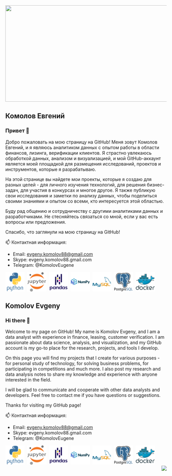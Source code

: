 <div align="center">
  <img src="https://media.giphy.com/media/dWesBcTLavkZuG35MI/giphy.gif" width="600" height="300"/>
</div>

## Комолов Евгений

### Привет 👋
Добро пожаловать на мою страницу на GitHub!
Меня зовут Комолов Евгений, и я являюсь аналитиком данных с опытом работы в области финансов, лизинга, верификации клиентов. Я страстно увлекаюсь обработкой данных, анализом и визуализацией, и мой GitHub-аккаунт является моей площадкой для размещения исследований, проектов и инструментов, которые я разрабатываю.

На этой странице вы найдете мои проекты, которые я создаю для разных целей - для личного изучения технологий, для решения бизнес-задач, для участия в конкурсах и многое другое. Я также публикую свои исследования и заметки по анализу данных, чтобы поделиться своими знаниями и опытом со всеми, кто интересуется этой областью.

Буду рад общению и сотрудничеству с другими аналитиками данных и разработчиками. Не стесняйтесь связаться со мной, если у вас есть вопросы или предложения.

Спасибо, что заглянули на мою страницу на GitHub!

📫 Контактная информация:
- Email: evgeny.komolov88@gmail.com
- Skype: evgeny.komolov88.gmail.com
- Telegram: @KomolovEugene
<div>
  <img src="https://github.com/devicons/devicon/blob/master/icons/python/python-original-wordmark.svg" title="python" alt="python" width="60" height="60"/>&nbsp;
  <img src="https://github.com/devicons/devicon/blob/master/icons/jupyter/jupyter-original-wordmark.svg" title="jupiter" alt="jupiter" width="60" height="60"/>&nbsp;
  <img src="https://github.com/devicons/devicon/blob/master/icons/pandas/pandas-original-wordmark.svg" title="Pandas" alt="Pandas" width="60" height="60"/>&nbsp;
  <img src="https://github.com/devicons/devicon/blob/master/icons/numpy/numpy-original-wordmark.svg" title="Pandas" alt="Pandas" width="60" height="60"/>&nbsp;
  <img src="https://github.com/devicons/devicon/blob/master/icons/mysql/mysql-original-wordmark.svg" title="mySQL" alt="mySQL" width="60" height="60"/>&nbsp;
  <img src="https://github.com/devicons/devicon/blob/master/icons/postgresql/postgresql-original-wordmark.svg" title="mySQL" alt="mySQL" width="60" height="60"/>&nbsp;
   <img src="https://github.com/devicons/devicon/blob/master/icons/docker/docker-original-wordmark.svg" title="mySQL" alt="mySQL" width="60" height="60"/>&nbsp;

</div>



## Komolov Evgeny

### Hi there 👋

Welcome to my page on GitHub! My name is Komolov Evgeny, and I am a data analyst with experience in finance, leasing, customer verification. I am passionate about data science, analysis, and visualization, and my GitHub account is my go-to place for the research, projects, and tools I develop.

On this page you will find my projects that I create for various purposes - for personal study of technology, for solving business problems, for participating in competitions and much more. I also post my research and data analysis notes to share my knowledge and experience with anyone interested in the field.

I will be glad to communicate and cooperate with other data analysts and developers. Feel free to contact me if you have questions or suggestions.

Thanks for visiting my GitHub page!

📫 Контактная информация:
- Email: evgeny.komolov88@gmail.com
- Skype: evgeny.komolov88.gmail.com
- Telegram: @KomolovEugene
<!--
**Eugene-data/Eugene-data** is a ✨ _special_ ✨ repository because its `README.md` (this file) appears on your GitHub profile.


Here are some ideas to get you started:

- 🔭 I’m currently working on ...
- 🌱 I’m currently learning ...
- 👯 I’m looking to collaborate on ...
- 🤔 I’m looking for help with ...
- 💬 Ask me about ...
- 📫 How to reach me: ...
- 😄 Pronouns: ...
- ⚡ Fun fact: ...
-->
<div>
  <img src="https://github.com/devicons/devicon/blob/master/icons/python/python-original-wordmark.svg" title="python" alt="python" width="60" height="60"/>&nbsp;
  <img src="https://github.com/devicons/devicon/blob/master/icons/jupyter/jupyter-original-wordmark.svg" title="jupiter" alt="jupiter" width="60" height="60"/>&nbsp;
  <img src="https://github.com/devicons/devicon/blob/master/icons/pandas/pandas-original-wordmark.svg" title="Pandas" alt="Pandas" width="60" height="60"/>&nbsp;
  <img src="https://github.com/devicons/devicon/blob/master/icons/numpy/numpy-original-wordmark.svg" title="Pandas" alt="Pandas" width="60" height="60"/>&nbsp;
  <img src="https://github.com/devicons/devicon/blob/master/icons/mysql/mysql-original-wordmark.svg" title="mySQL" alt="mySQL" width="60" height="60"/>&nbsp;
  <img src="https://github.com/devicons/devicon/blob/master/icons/postgresql/postgresql-original-wordmark.svg" title="mySQL" alt="mySQL" width="60" height="60"/>&nbsp;
   <img src="https://github.com/devicons/devicon/blob/master/icons/docker/docker-original-wordmark.svg" title="mySQL" alt="mySQL" width="60" height="60"/>&nbsp;

</div>



<div id="header" align="right">
  <img src="https://media.giphy.com/media/FoVzfcqCDSb7zCynOp/giphy.gif" width="100"/>
</div>
